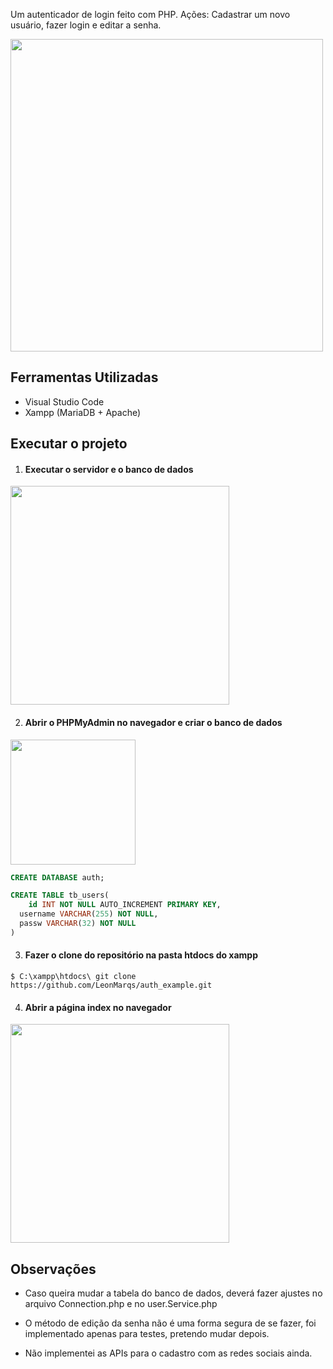 Um autenticador de login feito com PHP.
Ações: Cadastrar um novo usuário, fazer login e editar a senha.

<img src="https://imgur.com/XmLSyix.png" width="500">

## Ferramentas Utilizadas

* Visual Studio Code
* Xampp (MariaDB + Apache)

## Executar o projeto

1. #### Executar o servidor e o banco de dados
<img src="https://imgur.com/en1HUJU.png" width="350">

2. #### Abrir o PHPMyAdmin no navegador e criar o banco de dados
<img src="https://imgur.com/BRVLXkq.png" width="200">

```sql
CREATE DATABASE auth;

CREATE TABLE tb_users(
	id INT NOT NULL AUTO_INCREMENT PRIMARY KEY,
  username VARCHAR(255) NOT NULL,
  passw VARCHAR(32) NOT NULL
)
```

3. #### Fazer o clone do repositório na pasta htdocs do xampp
```$ C:\xampp\htdocs\ git clone https://github.com/LeonMarqs/auth_example.git```

4. #### Abrir a página index no navegador
<img src="https://imgur.com/7Cay2rU.png" width="350">

## Observações

* Caso queira mudar a tabela do banco de dados, deverá fazer ajustes no arquivo Connection.php e no user.Service.php

* O método de edição da senha não é uma forma segura de se fazer, foi implementado apenas para testes, pretendo mudar depois.

* Não implementei as APIs para o cadastro com as redes sociais ainda.
